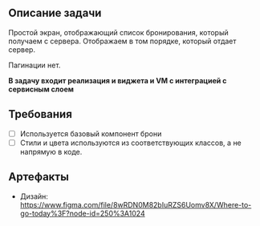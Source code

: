 ## Описание задачи

Простой экран, отображающий список бронирования, который получаем с сервера.
Отображаем в том порядке, который отдает сервер.

Пагинации нет.

**В задачу входит реализация и виджета и VM с интеграцией с сервисным слоем**

## Требования

* [ ] Используется базовый компонент брони
* [ ] Стили и цвета используются из соответствующих классов, а не напрямую в коде.

## Артефакты

- Дизайн: https://www.figma.com/file/8wRDN0M82bIuRZS6Uomv8X/Where-to-go-today%3F?node-id=250%3A1024



 